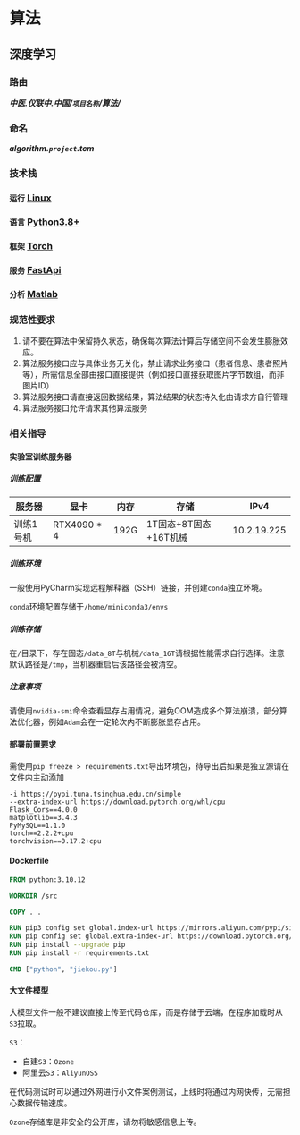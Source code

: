 # 算法

## 深度学习

### 路由

***中医.仪联中.中国/`项目名称`/算法/***

### 命名

***algorithm.`project`.tcm***

### 技术栈

### `运行`  [Linux](https://www.linux.org/)

### `语言`  [Python3.8+](https://www.python.org/)

### `框架`  [Torch](https://pytorch.org)

### `服务`  [FastApi](https://fastapi.tiangolo.com/zh)

### `分析`  [Matlab](https://www.mathworks.com/products/matlab.html)

### 规范性要求

1. 请不要在算法中保留持久状态，确保每次算法计算后存储空间不会发生膨胀效应。
2. 算法服务接口应与具体业务无关化，禁止请求业务接口（患者信息、患者照片等），所需信息全部由接口直接提供（例如接口直接获取图片字节数组，而非图片ID）
3. 算法服务接口请直接返回数据结果，算法结果的状态持久化由请求方自行管理
4. 算法服务接口允许请求其他算法服务

### 相关指导

#### 实验室训练服务器

##### 训练配置

| 服务器    | 显卡        | 内存 | 存储                  | IPv4        |
| --------- | ----------- | ---- | --------------------- | ----------- |
| 训练1号机 | RTX4090 * 4 | 192G | 1T固态+8T固态+16T机械 | 10.2.19.225 |

##### 训练环境

一般使用PyCharm实现远程解释器（SSH）链接，并创建`conda`独立环境。

`conda`环境配置存储于`/home/miniconda3/envs`

##### 训练存储

在`/`目录下，存在固态`/data_8T`与机械`/data_16T`请根据性能需求自行选择。注意默认路径是`/tmp`，当机器重启后该路径会被清空。

##### 注意事项

请使用`nvidia-smi`命令查看显存占用情况，避免OOM造成多个算法崩溃，部分算法优化器，例如`Adam`会在一定轮次内不断膨胀显存占用。

#### 部署前置要求

需使用`pip freeze > requirements.txt`导出环境包，待导出后如果是独立源请在文件内主动添加

```
-i https://pypi.tuna.tsinghua.edu.cn/simple
--extra-index-url https://download.pytorch.org/whl/cpu
Flask_Cors==4.0.0
matplotlib==3.4.3
PyMySQL==1.1.0
torch==2.2.2+cpu
torchvision==0.17.2+cpu
```

#### Dockerfile

```dockerfile
FROM python:3.10.12

WORKDIR /src

COPY . .

RUN pip3 config set global.index-url https://mirrors.aliyun.com/pypi/simple/
RUN pip config set global.extra-index-url https://download.pytorch.org/whl/cpu
RUN pip install --upgrade pip
RUN pip install -r requirements.txt

CMD ["python", "jiekou.py"]
```

#### 大文件模型

大模型文件一般不建议直接上传至代码仓库，而是存储于云端，在程序加载时从`S3`拉取。

`S3`：

- 自建`S3`：`Ozone`
- 阿里云`S3`：`AliyunOSS`

在代码测试时可以通过外网进行小文件案例测试，上线时将通过内网快传，无需担心数据传输速度。

`Ozone`存储库是非安全的公开库，请勿将敏感信息上传。
